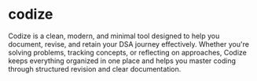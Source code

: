 # codize
Codize is a clean, modern, and minimal tool designed to help you document, revise, and retain your DSA journey effectively. Whether you're solving problems, tracking concepts, or reflecting on approaches, Codize keeps everything organized in one place and helps you master coding through structured revision and clear documentation.
